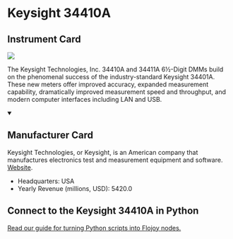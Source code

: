 
# Keysight 34410A

## Instrument Card

<img src="https://v5.airtableusercontent.com/v1/19/19/1691539200000/UjM2JYqjweD0MUEz2Om-kw/ZvQxfjnYfIyEwDq6jP1kZ3QP0JlPJG1OFWWzvKwpiffyCwQeBcOKDhC9662_ypO7G5xTa6njqZ8zp6yi8S8bVh4z07SMpcp_lFYeL93xAPI/4vzbigz-tYkR_brs4IQRjduy76I-afWQHm7_Z4zMsjQ"/>
<p>The Keysight Technologies, Inc. 34410A and 34411A 6½-Digit DMMs build on the phenomenal success of the industry-standard Keysight 34401A. These new meters offer improved accuracy, expanded measurement capability, dramatically improved measurement speed and throughput, and modern computer interfaces including LAN and USB.</p>

<details open>
<summary><h2>Manufacturer Card</h2></summary>

Keysight Technologies, or Keysight, is an American company that manufactures electronics test and measurement equipment and software. <a href="https://www.keysight.com/us/en/home.html">Website</a>.

<ul>
  <li>Headquarters: USA</li>
  <li>Yearly Revenue (millions, USD): 5420.0</li>
</ul>
</details>

## Connect to the Keysight 34410A in Python

[Read our guide for turning Python scripts into Flojoy nodes.](https://docs.flojoy.ai/custom-nodes/creating-custom-node/)


